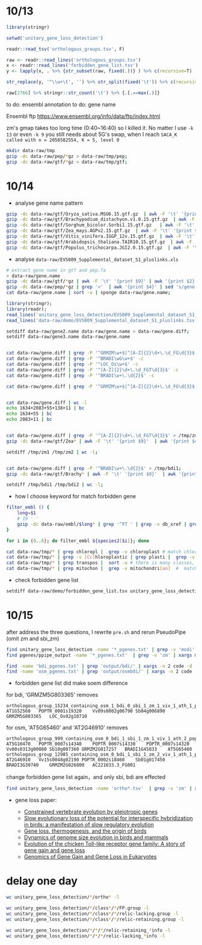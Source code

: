 # 10/13

```r
library(stringr)

setwd('unitary_gene_loss_detection')

readr::read_tsv('orthologous_groups.tsv', F)

raw <- readr::read_lines('orthologous_groups.tsv')
x <- readr::read_lines('forbidden_gene_list.tsv')
y <- lapply(x, . %>% {str_subset(raw, fixed(.))} ) %>% c(recursive=T) 

str_replace(y, '^\\w+\t', '') %>% str_split(fixed('\t')) %>% c(recursive=T)  %>% str_subset('LOC_Os03g61120|LOC_Os03g61890|LOC_Os03g61940|LOC_Os03g62650|LOC_Os03g63330|LOC_Os03g63950|LOC_Os04g04230|LOC_Os04g08350|LOC_Os04g09900|LOC_Os04g10060') 

raw[2766] %>% stringr::str_count('\t') %>% {.[.==max(.)]}
```

to do: ensembl annotation
to do: gene name

Ensembl ftp https://www.ensembl.org/info/data/ftp/index.html


zm's gmap takes too long time (0:40~16:40) so I killed it. No matter I use `-k 13` or even  `-k 9` you still needs about 5G's swap, when I reach `SACA_K called with n = 2058582554, K = 5, level 0`


```bash
mkdir data-raw/tmp
gzip -dc data-raw/pep/*gz > data-raw/tmp/pep;
gzip -dc data-raw/gtf/*gz > data-raw/tmp/gtf;
```



# 10/14

- analyse gene name pattern

```bash
gzip -dc data-raw/gtf/Oryza_sativa.MSU6.15.gtf.gz  | awk -F '\t' '{print $9}' | awk '{print $2}' | sed 's/[";]//g' | grep -P '^LOC_Os\w+$|^\d{5}\.t\d{5}$|^\d+\.pre-tRNA-\w{3}-\d$' -v | head # '^LOC_Os\w+|\d{5}\.t\d{5}|\d{5}\.pre-tRNA-[a-zA-Z]{3}-\d$'
gzip -dc data-raw/gtf/Brachypodium_distachyon.v1.0.15.gtf.gz  | awk -F '\t' '{print $9}' | awk '{print $2}' | sed 's/[";]//g' | grep -P '^BRADI\w+' -v | head  
gzip -dc data-raw/gtf/Sorghum_bicolor.Sorbi1.15.gtf.gz   | awk -F '\t' '{print $9}' | awk '{print $2}' | sed 's/[";]//g' |  grep -P '^Sb\w+$|^sbi-MIR\w+$' -v | head
gzip -dc data-raw/gtf/Zea_mays.AGPv2.15.gtf.gz  | awk -F '\t' '{print $9}' | awk '{print $2}' | sed 's/[";]//g' | grep -P '^GRMZM\w+$|^[A-Z]{2}\d+\.\d_FG\d{3}$' -v | head   # '^GRMZM\dG\d{6}|[A-Z]{2}\d{5,6}\.\d_FG\d{3}$'
gzip -dc data-raw/gtf/Vitis_vinifera.IGGP_12x.15.gtf.gz  | awk -F '\t' '{print $9}' | awk '{print $2}' | sed 's/[";]//g' | grep -P '^Vv\w+$' -v | head
gzip -dc data-raw/gtf/Arabidopsis_thaliana.TAIR10.15.gtf.gz  | awk -F '\t' '{print $9}' | awk '{print $2}' | sed 's/[";]//g' | grep -P '^AT\w+$' -v | head  
gzip -dc data-raw/gtf/Populus_trichocarpa.JGI2.0.15.gtf.gz  | awk -F '\t' '{print $9}' | awk '{print $2}' | sed 's/[";]//g' | grep -P '^POPTR_\w+$' -v | head # '^POPTR_\d{4}s\d{5}$'
```

- analyse `data-raw/EVS009_Supplemental_dataset_S1_pluslinks.xls`

```bash
# extract gene name in gtf and pep.fa
> data-raw/gene.name
gzip -dc data-raw/gtf/*gz | awk -F '\t' '{print $9}' | awk '{print $2}' | sed 's/[";]//g' >> data-raw/gene.name ;
gzip -dc data-raw/pep/*gz | grep '>'  | awk '{print $4}' | sed 's/gene://'  >> data-raw/gene.name;
cat data-raw/gene.name | sort -u | sponge data-raw/gene.name;
```

```r
library(stringr); 
library(readr); 
read_lines('unitary_gene_loss_detection/EVS009_Supplemental_dataset_S1_pluslinks.tsv')[-1] %>% str_replace_all('chr[\\w\\W]+?\t', '\t') %>% str_replace('\thttp[\\w\\W]+$', '')  %>% str_replace_all('\\|\\|', '\t') %>% str_split('\t') %>% c(recursive=T) %>% {.[str_length(.) > 0]} %>% sort %>% unique %>% write_lines('data-raw/gene2.name');
read_lines('data-raw/demo/EVS009_Supplemental_dataset_S1_pluslinks.tsv')[-1] %>% str_replace_all('chr[\\w\\W]+?\t', '\t') %>% str_replace('\thttp[\\w\\W]+$', '')  %>% str_replace_all('\\|\\|', '\t') %>% str_split('\t') %>% c(recursive=T) %>% {.[str_length(.) > 0]} %>% sort %>% unique %>% write_lines('data-raw/gene3.name');
```

```bash
setdiff data-raw/gene2.name data-raw/gene.name > data-raw/gene.diff;
setdiff data-raw/gene3.name data-raw/gene.name 


cat data-raw/gene.diff | grep -P '^GRMZM\w+$|^[A-Z]{2}\d+\.\d_FG\d{3}$' -c   # zm gene
cat data-raw/gene.diff | grep -P '^BRADI\wG\w+$' -c                          # bdi gene
cat data-raw/gene.diff | grep -P '^LOC_Os\w+$' -c                            # osm (rice) gene
cat data-raw/gene.diff | grep -P '^[A-Z]{2}\d+\.\d_FGT\d{3}$' -c             # zm transcript
cat data-raw/gene.diff | grep -P '^BRADI\w+\.\d{2}$' -c                      # bdi transcipt

cat data-raw/gene.diff | grep -P '^GRMZM\w+$|^[A-Z]{2}\d+\.\d_FG\d{3}$' -v | grep -P '^BRADI\wG\w+$' -v | grep -P '^LOC_Os\w+$' -v | grep -P '^[A-Z]{2}\d+\.\d_FGT\d{3}$' -v | grep -P '^BRADI\w+\.\d{2}$' -v


cat data-raw/gene.diff | wc -l
echo 1634+2083+55+138+11 | bc
echo 1634+55 | bc
echo 2083+11 | bc


cat data-raw/gene.diff | grep -P '^[A-Z]{2}\d+\.\d_FGT\d{3}$' > /tmp/zm1;
gzip -dc data-raw/gtf/Zea* | awk -F '\t' '{print $9}'  | awk '{print $4}'  | sed 's/[";]//g' | sort -u > /tmp/zm2;

setdiff /tmp/zm1 /tmp/zm2 | wc -l;


cat data-raw/gene.diff | grep -P '^BRADI\w+\.\d{2}$' > /tmp/bdi1;
gzip -dc data-raw/gtf/Brachy* | awk -F '\t' '{print $9}'  | awk '{print $4}'  | sed 's/[";]//g' | sort -u > /tmp/bdi2;

setdiff /tmp/bdi1 /tmp/bdi2 | wc -l;
```


- how I choose keyword for match forbidden gene

```bash
filter_embl () {
    long=$1
    # 19 ' '
    gzip -dc data-raw/embl/$long* | grep '^FT ' | grep -v db_xref | grep 'FT                   /' > data-raw/tmp/$long;
}

for i in {0..6}; do filter_embl ${species2[$i]}; done

cat data-raw/tmp/* | grep chloropl |  grep -v chloroplast # match chloroplast
cat data-raw/tmp/* | grep -v [Cc]hloroplastic | grep plasti |  grep -v plastid  # phragmoplastin and tonoplastic shouldn't be filtered
cat data-raw/tmp/* | grep transpos |  sort -u # there is many classes, but we only use transposable_element for simplicity
cat data-raw/tmp/* | grep mitochon |  grep -v mitochondri[ao]  #  match mitochondrion
```

- check forbidden gene list

```bash
setdiff data-raw/demo/forbidden_gene_list.tsv unitary_gene_loss_detection/forbidden_gene_list.tsv
```



# 10/15

after address the three questions, I rewrite `pre.sh` and rerun PseudoPipe (omit zm and sbi_zm)

```bash
find unitary_gene_loss_detection -name '*_pgenes.txt' | grep -v 'modi' | grep -v 'zm' | xargs md5sum
find pgenes/ppipe_output -name '*_pgenes.txt'  | grep -v 'zm' | xargs md5sum

find -name 'bdi_pgenes.txt' | grep 'output/bdi/' | xargs -n 2 code -d
find -name 'osm_pgenes.txt' | grep 'output/osmbdi/' | xargs -n 2 code -d
```


- forbidden gene list did make soem difference

for bdi, 'GRMZM5G803365' removes

```
orthologous_group_15234_containing_osm_1_bdi_0_sbi_1_zm_1_viv_1_ath_1_pop_1_total_6	AT1G52560	POPTR_0001s19320	Vv09s0002g06790	Sb04g006890	GRMZM5G803365	LOC_Os02g10710
```

for osm, 'AT5G65460' and 'AT2G46910' removes

```
orthologous_group_999_containing_osm_0_bdi_1_sbi_1_zm_1_viv_1_ath_2_pop_3_total_9	AT5G10470	POPTR_0007s14340	POPTR_0007s14330	POPTR_0007s14320	Vv00s0313g00080	Sb10g007360	GRMZM2G017257	BRADI1G45833	AT5G65460
orthologous_group_12985_containing_osm_0_bdi_1_sbi_1_zm_2_viv_1_ath_1_pop_1_total_7	AT2G46910	Vv15s0048g02190	POPTR_0002s18460	Sb01g017450	BRADI3G30740	GRMZM2G026800	AC221033.3_FG001
```

change forbidden gene list again，and only sbi, bdi are effected

```bash
find unitary_gene_loss_detection -name 'ortho*.tsv'  | grep -v 'zm' | xargs md5sum
```



- gene loss paper:

  - [Constrained vertebrate evolution by pleiotropic genes](https://www.nature.com/articles/s41559-017-0318-0)
  - [Slow evolutionary loss of the potential for interspecific hybridization in birds: a manifestation of slow regulatory evolution](http://www.pnas.org/content/72/1/200.short)
  - [Gene loss, thermogenesis, and the origin of birds](http://onlinelibrary.wiley.com/doi/10.1111/nyas.12090/full)
  - [Dynamics of genome size evolution in birds and mammals](http://www.pnas.org/content/114/8/E1460.full)
  - [Evolution of the chicken Toll-like receptor gene family: A story of gene gain and gene loss](https://bmcgenomics.biomedcentral.com/articles/10.1186/1471-2164-9-62)
  - [Genomics of Gene Gain and Gene Loss in Eukaryotes](http://pubman.mpdl.mpg.de/pubman/faces/viewItemOverviewPage.jsp?itemId=escidoc:2430323)



# delay one day

```bash
wc unitary_gene_loss_detection/*/ortho* -l

wc unitary_gene_loss_detection/*/class*/*/FP.group -l
wc unitary_gene_loss_detection/*/class*/*/relic-lacking.group -l
wc unitary_gene_loss_detection/*/class*/*/relic-retaining.group -l

wc unitary_gene_loss_detection/*/*/*/relic-retaining_*info -l
wc unitary_gene_loss_detection/*/*/*/relic-lacking_*info -l
```
